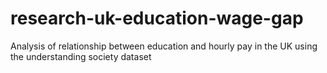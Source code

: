 # research-uk-education-wage-gap
Analysis of relationship between education and hourly pay in the UK using the understanding society dataset
